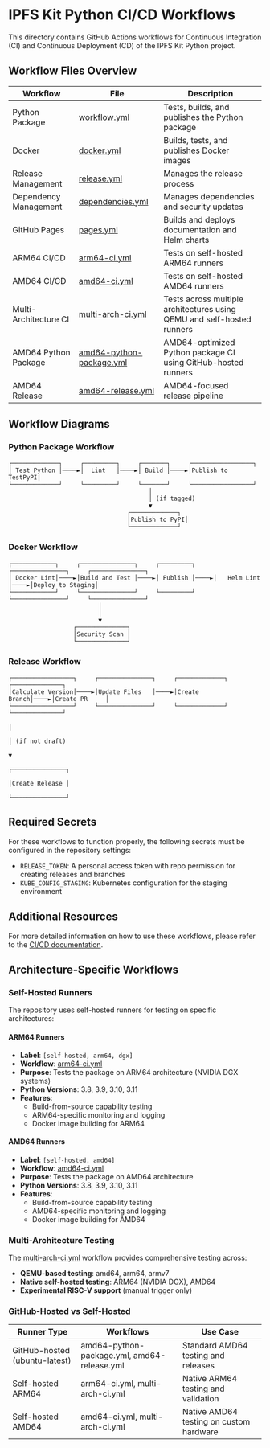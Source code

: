 # IPFS Kit Python CI/CD Workflows

This directory contains GitHub Actions workflows for Continuous Integration (CI) and Continuous Deployment (CD) of the IPFS Kit Python project.

## Workflow Files Overview

| Workflow | File | Description |
|----------|------|-------------|
| Python Package | [workflow.yml](workflow.yml) | Tests, builds, and publishes the Python package |
| Docker | [docker.yml](docker.yml) | Builds, tests, and publishes Docker images |
| Release Management | [release.yml](release.yml) | Manages the release process |
| Dependency Management | [dependencies.yml](dependencies.yml) | Manages dependencies and security updates |
| GitHub Pages | [pages.yml](pages.yml) | Builds and deploys documentation and Helm charts |
| ARM64 CI/CD | [arm64-ci.yml](arm64-ci.yml) | Tests on self-hosted ARM64 runners |
| AMD64 CI/CD | [amd64-ci.yml](amd64-ci.yml) | Tests on self-hosted AMD64 runners |
| Multi-Architecture CI | [multi-arch-ci.yml](multi-arch-ci.yml) | Tests across multiple architectures using QEMU and self-hosted runners |
| AMD64 Python Package | [amd64-python-package.yml](amd64-python-package.yml) | AMD64-optimized Python package CI using GitHub-hosted runners |
| AMD64 Release | [amd64-release.yml](amd64-release.yml) | AMD64-focused release pipeline |

## Workflow Diagrams

### Python Package Workflow

```
┌─────────────┐     ┌─────────┐     ┌───────┐     ┌─────────────────┐
│ Test Python │────►│  Lint   │────►│ Build │────►│Publish to TestPyPI│
└─────────────┘     └─────────┘     └───────┘     └─────────────────┘
                                       │
                                       │ (if tagged)
                                       ▼
                                 ┌─────────────┐
                                 │Publish to PyPI│
                                 └─────────────┘
```

### Docker Workflow

```
┌────────────┐     ┌───────────────┐     ┌─────────┐     ┌───────────────┐     ┌───────────────┐
│ Docker Lint│────►│Build and Test │────►│ Publish │────►│   Helm Lint   │────►│Deploy to Staging│
└────────────┘     └───────────────┘     └─────────┘     └───────────────┘     └───────────────┘
                         │
                         │
                         ▼
                  ┌──────────────┐
                  │Security Scan │
                  └──────────────┘
```

### Release Workflow

```
┌─────────────────┐     ┌───────────────┐     ┌─────────────┐     ┌──────────────┐
│Calculate Version│────►│Update Files   │────►│Create Branch│────►│Create PR     │
└─────────────────┘     └───────────────┘     └─────────────┘     └──────────────┘
                                                                        │
                                                                        │ (if not draft)
                                                                        ▼
                                                                  ┌───────────────┐
                                                                  │Create Release │
                                                                  └───────────────┘
```

## Required Secrets

For these workflows to function properly, the following secrets must be configured in the repository settings:

- `RELEASE_TOKEN`: A personal access token with repo permission for creating releases and branches
- `KUBE_CONFIG_STAGING`: Kubernetes configuration for the staging environment

## Additional Resources

For more detailed information on how to use these workflows, please refer to the [CI/CD documentation](/docs/CI_CD.md).

## Architecture-Specific Workflows

### Self-Hosted Runners

The repository uses self-hosted runners for testing on specific architectures:

#### ARM64 Runners
- **Label**: `[self-hosted, arm64, dgx]`
- **Workflow**: [arm64-ci.yml](arm64-ci.yml)
- **Purpose**: Tests the package on ARM64 architecture (NVIDIA DGX systems)
- **Python Versions**: 3.8, 3.9, 3.10, 3.11
- **Features**:
  - Build-from-source capability testing
  - ARM64-specific monitoring and logging
  - Docker image building for ARM64

#### AMD64 Runners
- **Label**: `[self-hosted, amd64]`
- **Workflow**: [amd64-ci.yml](amd64-ci.yml)
- **Purpose**: Tests the package on AMD64 architecture
- **Python Versions**: 3.8, 3.9, 3.10, 3.11
- **Features**:
  - Build-from-source capability testing
  - AMD64-specific monitoring and logging
  - Docker image building for AMD64

### Multi-Architecture Testing

The [multi-arch-ci.yml](multi-arch-ci.yml) workflow provides comprehensive testing across:
- **QEMU-based testing**: amd64, arm64, armv7
- **Native self-hosted testing**: ARM64 (NVIDIA DGX), AMD64
- **Experimental RISC-V support** (manual trigger only)

### GitHub-Hosted vs Self-Hosted

| Runner Type | Workflows | Use Case |
|-------------|-----------|----------|
| GitHub-hosted (ubuntu-latest) | amd64-python-package.yml, amd64-release.yml | Standard AMD64 testing and releases |
| Self-hosted ARM64 | arm64-ci.yml, multi-arch-ci.yml | Native ARM64 testing and validation |
| Self-hosted AMD64 | amd64-ci.yml, multi-arch-ci.yml | Native AMD64 testing on custom hardware |